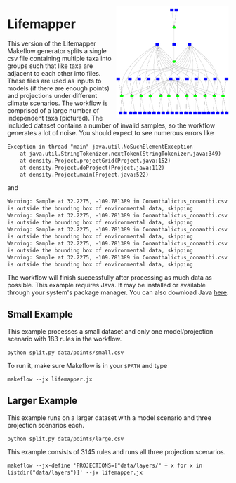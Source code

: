 <img align=right src=image.png width=256></img>

# Lifemapper

This version of the Lifemapper Makeflow generator splits a single csv file 
containing multiple taxa into groups such that like taxa are adjacent to each
other into files.  These files are used as inputs to models (if there are
enough points) and projections under different climate scenarios.
The workflow is comprised of a large number of independent taxa (pictured).
The included dataset contains a number of invalid samples,
so the workflow generates a lot of noise.
You should expect to see numerous errors like

    Exception in thread "main" java.util.NoSuchElementException
        at java.util.StringTokenizer.nextToken(StringTokenizer.java:349)
        at density.Project.projectGrid(Project.java:152)
        at density.Project.doProject(Project.java:112)
        at density.Project.main(Project.java:522)

and

    Warning: Sample at 32.2275, -109.781389 in Conanthalictus_conanthi.csv is outside the bounding box of environmental data, skipping
    Warning: Sample at 32.2275, -109.781389 in Conanthalictus_conanthi.csv is outside the bounding box of environmental data, skipping
    Warning: Sample at 32.2275, -109.781389 in Conanthalictus_conanthi.csv is outside the bounding box of environmental data, skipping
    Warning: Sample at 32.2275, -109.781389 in Conanthalictus_conanthi.csv is outside the bounding box of environmental data, skipping
    Warning: Sample at 32.2275, -109.781389 in Conanthalictus_conanthi.csv is outside the bounding box of environmental data, skipping

The workflow will finish successfully after processing as much data as possible.
This example requires Java.
It may be installed or available through your system's package manager.
You can also download Java [here](https://java.com/en/download/manual.jsp).

## Small Example

This example processes a small dataset and only one model/projection scenario with 183 rules in the workflow.

    python split.py data/points/small.csv

To run it, make sure Makeflow is in your `$PATH` and type

    makeflow --jx lifemapper.jx

## Larger Example

This example runs on a larger dataset with a model scenario
and three projection scenarios each.

    python split.py data/points/large.csv

This example consists of 3145 rules and runs all three projection scenarios.

    makeflow --jx-define 'PROJECTIONS=["data/layers/" + x for x in listdir("data/layers")]' --jx lifemapper.jx
